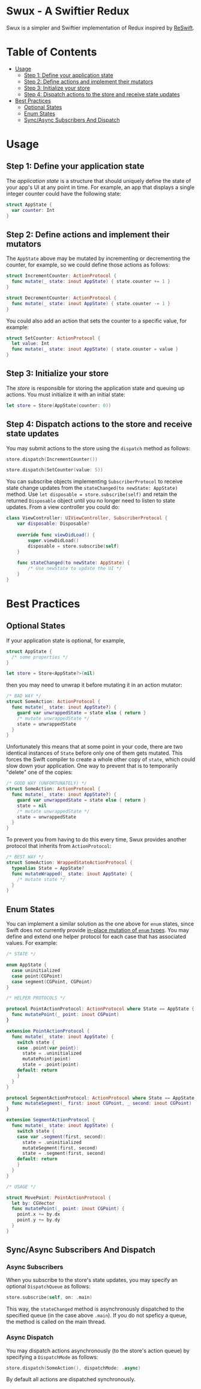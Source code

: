 # Swux - A Swiftier Redux

Swux is a simpler and Swiftier implementation of Redux inspired by [ReSwift](https://github.com/ReSwift/ReSwift).

# Table of Contents

- [Usage](#usage)
  - [Step 1: Define your application state](#step_1)
  - [Step 2: Define actions and implement their mutators](#step_2)
  - [Step 3: Initialize your store](#step_3)
  - [Step 4: Dispatch actions to the store and receive state updates](#step_4)
- [Best Practices](#best-practices)
  - [Optional States](#optional-states)
  - [Enum States](#enum-states)
  - [Sync/Async Subscribers And Dispatch](#syncasync-subscribers-and-dispatch)

# Usage

<h2 id="step_1">Step 1: Define your application state</h2>

The *application state* is a structure that should uniquely define the state of your app's UI at any point in time. For example, an app that displays a single integer counter could have the following state:

```swift
struct AppState {
  var counter: Int
}
```

<h2 id="step_2">Step 2: Define actions and implement their mutators</h2>

The `AppState` above may be mutated by incrementing or decrementing the counter, for example, so we could define those actions as follows:

```swift
struct IncrementCounter: ActionProtocol {
  func mutate(_ state: inout AppState) { state.counter += 1 }
}

struct DecrementCounter: ActionProtocol {
  func mutate(_ state: inout AppState) { state.counter -= 1 }
}
```

You could also add an action that sets the counter to a specific value, for example:

```swift
struct SetCounter: ActionProtocol {
  let value: Int
  func mutate(_ state: inout AppState) { state.counter = value }
}
```

<h2 id="step_3">Step 3: Initialize your store</h2>

The *store* is responsible for storing the application state and queuing up actions. You must initialize it with an initial state:

```swift
let store = Store(AppState(counter: 0))
```

<h2 id="step_4">Step 4: Dispatch actions to the store and receive state updates</h2>

You may submit actions to the store using the `dispatch` method as follows:

```swift
store.dispatch(IncrementCounter())
```

```swift
store.dispatch(SetCounter(value: 5))
```

You can subscribe objects implementing `SubscriberProtocol` to receive state change updates from the `stateChanged(to newState: AppState)` method. Use `let disposable = store.subscribe(self)` and retain the returned `Disposable` object until you no longer need to listen to state updates. From a view controller you could do:

```swift
class ViewController: UIViewController, SubscriberProtocol {
    var disposable: Disposable?
    
    override func viewDidLoad() {
        super.viewDidLoad()
        disposable = store.subscribe(self)
    }
    
    func stateChanged(to newState: AppState) {
        /* Use newState to update the UI */
    }
}
```

# Best Practices

## Optional States

If your application state is optional, for example,

```swift
struct AppState {
  /* some properties */
}

let store = Store<AppState?>(nil)
```

then you may need to unwrap it before mutating it in an action mutator:

```swift
/* BAD WAY */
struct SomeAction: ActionProtocol {
  func mutate(_ state: inout AppState?) {
    guard var unwrappedState = state else { return }
    /* mutate unwrappedState */
    state = unwrappedState
  }
}
```

Unfortunately this means that at some point in your code, there are two identical instances of `State` before only one of them gets mutated. This forces the Swift compiler to create a whole other copy of `state`, which could slow down your application. One way to prevent that is to temporarily "delete" one of the copies:

```swift
/* GOOD WAY (UNFORTUNATELY) */
struct SomeAction: ActionProtocol {
  func mutate(_ state: inout AppState?) {
    guard var unwrappedState = state else { return }
    state = nil
    /* mutate unwrappedState */
    state = unwrappedState
  }
}
```

To prevent you from having to do this every time, Swux provides another protocol that inherits from `ActionProtocol`:

```swift
/* BEST WAY */
struct SomeAction: WrappedStateActionProtocol {
  typealias State = AppState?
  func mutateWrapped(_ state: inout AppState) {
    /* mutate state */
  }
}
```

## Enum States

You can implement a similar solution as the one above for `enum` states, since Swift does not currently provide [in-place mutation of `enum` types](https://forums.swift.org/t/in-place-mutation-of-an-enum-associated-value/11747). You may define and extend one helper protocol for each case that has associated values. For example:

```swift
/* STATE */

enum AppState {
  case uninitialized
  case point(CGPoint)
  case segment(CGPoint, CGPoint)
}

/* HELPER PROTOCOLS */

protocol PointActionProtocol: ActionProtocol where State == AppState {
  func mutatePoint(_ point: inout CGPoint)
}

extension PointActionProtocol {
  func mutate(_ state: inout AppState) {
    switch state {
    case .point(var point):
      state = .uninitialized
      mutatePoint(point)
      state = .point(point)
    default: return
    }
  }
}

protocol SegmentActionProtocol: ActionProtocol where State == AppState {
  func mutateSegment(_ first: inout CGPoint, _ second: inout CGPoint)
}

extension SegmentActionProtocol {
  func mutate(_ state: inout AppState) {
    switch state {
    case var .segment(first, second):
      state = .uninitialized
      mutateSegment(first, second)
      state = .segment(first, second)
    default: return
    }
  }
}

/* USAGE */

struct MovePoint: PointActionProtocol {
  let by: CGVector
  func mutatePoint(_ point: inout CGPoint) {
    point.x += by.dx
    point.y += by.dy
  }
}
```

## Sync/Async Subscribers And Dispatch

### Async Subscribers

When you subscribe to the store's state updates, you may specify an optional `DispatchQueue` as follows:

```swift
store.subscribe(self, on: .main)
```

This way, the `stateChanged` method is asynchronously dispatched to the specified queue (in the case above `.main`). If you do not speficy a queue, the method is called on the main thread.

### Async Dispatch

You may dispatch actions asynchronously (to the store's action queue) by specifying a `DispatchMode` as follows:

```swift
store.dispatch(SomeAction(), dispatchMode: .async)
```

By default all actions are dispatched synchronously.
